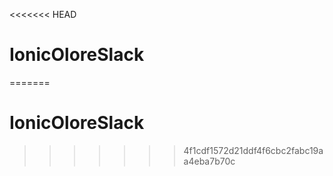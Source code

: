 <<<<<<< HEAD
# IonicOloreSlack
=======
# IonicOloreSlack
>>>>>>> 4f1cdf1572d21ddf4f6cbc2fabc19aa4eba7b70c
